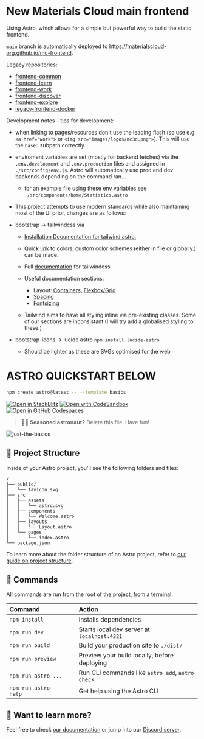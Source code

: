 # New Materials Cloud main frontend

Using Astro, which allows for a simple but powerful way to build the static frontend.

`main` branch is automatically deployed to https://materialscloud-org.github.io/mc-frontend.

Legacy repositories:

- [frontend-common](https://github.com/materialscloud-org/frontend-common)
- [frontend-learn](https://github.com/materialscloud-org/frontend-learn)
- [frontend-work](https://github.com/materialscloud-org/frontend-work)
- [frontend-discover](https://github.com/materialscloud-org/frontend-discover)
- [frontend-explore](https://github.com/materialscloud-org/frontend-explore)
- [legacy-frontend-docker](https://github.com/materialscloud-org/legacy-frontend-docker)

Development notes - tips for development:

- when linking to pages/resources don't use the leading flash (so use e.g. `<a href="work">` or `<img src="images/logos/mc3d.png">`). This will use the `base:` subpath correctly.
- enviroment variables are set (mostly for backend fetches) via the `.env.development` and `.env.production` files and assigned in `./src/config/env.js`. Astro will automatically use prod and dev backends depending on the command ran...

  - for an example file using these env variables see `./src/components/home/Statistics.astro`

- This project attempts to use modern standards while also maintaining most of the UI prior, changes are as follows:

- bootstrap &rarr; tailwindcss via

  - [Installation Documentation for tailwind astro.](https://docs.astro.build/en/guides/styling/#tailwind)
  - Quick [link](https://tailscan.com/colors) to colors, custom color schemes (either in file or globally.) can be made.
  - Full [documentation](https://v2.tailwindcss.com/docs) for tailwindcss
  - Useful documentation sections:

    - Layout: [Containers](https://v2.tailwindcss.com/docs/container), [Flexbox/Grid](https://v2.tailwindcss.com/docs/flex-direction)
    - [Spacing](https://v2.tailwindcss.com/docs/padding)
    - [Fontsizing](https://v2.tailwindcss.com/docs/font-size)

  - Tailwind aims to have all styling inline via pre-existing classes. Some of our sections are inconsistant (I will try add a globalised styling to these.)

- bootstrap-icons &rarr; lucide astro `npm install lucide-astro`
  - Should be lighter as these are SVGs optimised for the web

# ASTRO QUICKSTART BELOW

```sh
npm create astro@latest -- --template basics
```

[![Open in StackBlitz](https://developer.stackblitz.com/img/open_in_stackblitz.svg)](https://stackblitz.com/github/withastro/astro/tree/latest/examples/basics)
[![Open with CodeSandbox](https://assets.codesandbox.io/github/button-edit-lime.svg)](https://codesandbox.io/p/sandbox/github/withastro/astro/tree/latest/examples/basics)
[![Open in GitHub Codespaces](https://github.com/codespaces/badge.svg)](https://codespaces.new/withastro/astro?devcontainer_path=.devcontainer/basics/devcontainer.json)

> 🧑‍🚀 **Seasoned astronaut?** Delete this file. Have fun!

![just-the-basics](https://github.com/withastro/astro/assets/2244813/a0a5533c-a856-4198-8470-2d67b1d7c554)

## 🚀 Project Structure

Inside of your Astro project, you'll see the following folders and files:

```text
/
├── public/
│   └── favicon.svg
├── src
│   ├── assets
│   │   └── astro.svg
│   ├── components
│   │   └── Welcome.astro
│   ├── layouts
│   │   └── Layout.astro
│   └── pages
│       └── index.astro
└── package.json
```

To learn more about the folder structure of an Astro project, refer to [our guide on project structure](https://docs.astro.build/en/basics/project-structure/).

## 🧞 Commands

All commands are run from the root of the project, from a terminal:

| Command                   | Action                                           |
| :------------------------ | :----------------------------------------------- |
| `npm install`             | Installs dependencies                            |
| `npm run dev`             | Starts local dev server at `localhost:4321`      |
| `npm run build`           | Build your production site to `./dist/`          |
| `npm run preview`         | Preview your build locally, before deploying     |
| `npm run astro ...`       | Run CLI commands like `astro add`, `astro check` |
| `npm run astro -- --help` | Get help using the Astro CLI                     |

## 👀 Want to learn more?

Feel free to check [our documentation](https://docs.astro.build) or jump into our [Discord server](https://astro.build/chat).
